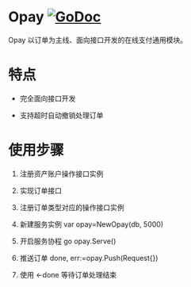 # Opay  [![GoDoc](https://godoc.org/github.com/tsuna/gohbase?status.png)](https://godoc.org/github.com/henrylee2cn/opay)

Opay 以订单为主线、面向接口开发的在线支付通用模块。

# 特点

- 完全面向接口开发

- 支持超时自动撤销处理订单

# 使用步骤

1. 注册资产账户操作接口实例

2. 实现订单接口

3. 注册订单类型对应的操作接口实例

4. 新建服务实例 var opay=NewOpay(db, 5000)

5. 开启服务协程 go opay.Serve()

6. 推送订单 done, err:=opay.Push(Request{})

7. 使用 <-done 等待订单处理结束
